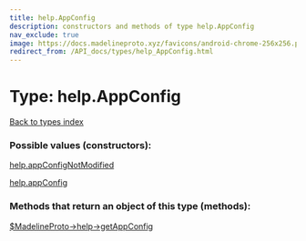 ```yaml
---
title: help.AppConfig
description: constructors and methods of type help.AppConfig
nav_exclude: true
image: https://docs.madelineproto.xyz/favicons/android-chrome-256x256.png
redirect_from: /API_docs/types/help_AppConfig.html
---
```

# Type: help.AppConfig
[Back to types index](index.html)



### Possible values (constructors):

[help.appConfigNotModified](/API_docs/constructors/help.appConfigNotModified.html)  

[help.appConfig](/API_docs/constructors/help.appConfig.html)  



### Methods that return an object of this type (methods):

[$MadelineProto->help->getAppConfig](/API_docs/methods/help.getAppConfig.html)  



